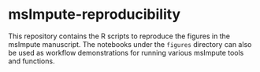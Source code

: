 # msImpute-reproducibility
This repository contains the R scripts to reproduce the figures in the msImpute manuscript. The notebooks under the `figures` directory can also be used as workflow demonstrations for running various msImpute tools and functions.
